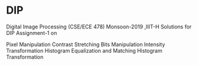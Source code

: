 # DIP

Digital Image Processing (CSE/ECE 478) Monsoon-2019 ,IIIT-H
Solutions for DIP Assignment-1 on

Pixel Manipulation
Contrast Stretching
Bits Manipulation
Intensity Transformation
Histogram Equalization and Matching
Histogram Transformation
